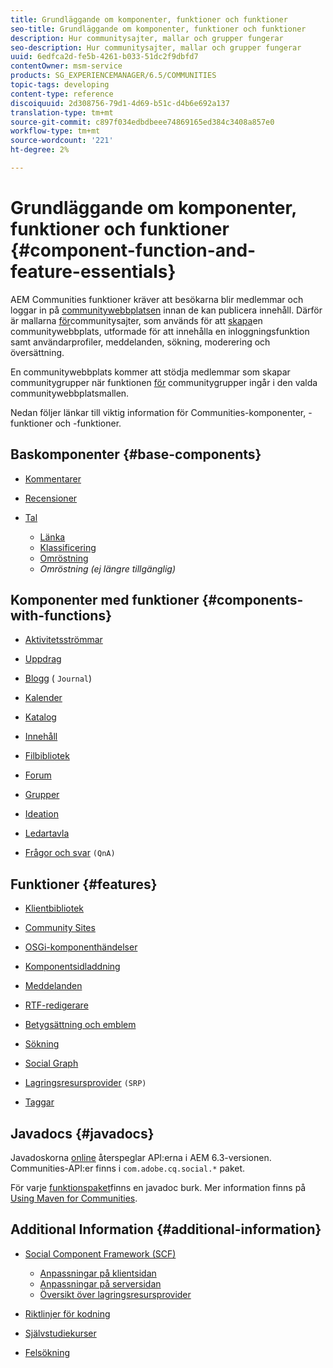 ```yaml
---
title: Grundläggande om komponenter, funktioner och funktioner
seo-title: Grundläggande om komponenter, funktioner och funktioner
description: Hur communitysajter, mallar och grupper fungerar
seo-description: Hur communitysajter, mallar och grupper fungerar
uuid: 6edfca2d-fe5b-4261-b033-51dc2f9dbfd7
contentOwner: msm-service
products: SG_EXPERIENCEMANAGER/6.5/COMMUNITIES
topic-tags: developing
content-type: reference
discoiquuid: 2d308756-79d1-4d69-b51c-d4b6e692a137
translation-type: tm+mt
source-git-commit: c897f034edbdbeee74869165ed384c3408a857e0
workflow-type: tm+mt
source-wordcount: '221'
ht-degree: 2%

---
```



# Grundläggande om komponenter, funktioner och funktioner  {#component-function-and-feature-essentials}

AEM Communities funktioner kräver att besökarna blir medlemmar och loggar in på [communitywebbplatsen](overview.md#communitiessites) innan de kan publicera innehåll. Därför är mallarna [för](sites.md)communitysajter, som används för att [skapa](sites-console.md)en communitywebbplats, utformade för att innehålla en inloggningsfunktion samt användarprofiler, meddelanden, sökning, moderering och översättning.

En communitywebbplats kommer att stödja medlemmar som skapar communitygrupper när funktionen [för](functions.md#groups-function) communitygrupper ingår i den valda communitywebbplatsmallen.

Nedan följer länkar till viktig information för Communities-komponenter, -funktioner och -funktioner.

## Baskomponenter {#base-components}

* [Kommentarer](essentials-comments.md)
* [Recensioner](reviews-basics.md)
* [Tal](tally.md)

   * [Länka](essentials-liking.md)
   * [Klassificering](rating-basics.md)
   * [Omröstning](essentials-voting.md)
   * *Omröstning (ej längre tillgänglig)*

## Komponenter med funktioner {#components-with-functions}

* [Aktivitetsströmmar](essentials-activities.md)
* [Uppdrag](essentials-assignments.md)
* [Blogg](blog-developer-basics.md) ( `Journal`)

* [Kalender](calendar-basics-for-developers.md)
* [Katalog](catalog-developer-essentials.md)
* [Innehåll](essentials-featured.md)
* [Filbibliotek](essentials-file-library.md)
* [Forum](essentials-forum.md)
* [Grupper](essentials-groups.md)
* [Ideation](ideation.md)
* [Ledartavla](leaderboard.md)
* [Frågor och svar](qna-essentials.md) `(QnA)`

## Funktioner {#features}

* [Klientbibliotek](clientlibs.md)
* [Community Sites](sites-for-developers.md)
* [OSGi-komponenthändelser](events.md)
* [Komponentsidladdning](sideloading.md)
* [Meddelanden](essentials-messaging.md)
* [RTF-redigerare](rte.md)
* [Betygsättning och emblem](configure-scoring.md)
* [Sökning](search-implementation.md)
* [Social Graph](essentials-socialgraph.md)
* [Lagringsresursprovider](srp-and-ugc.md) `(SRP)`

* [Taggar](tag.md)

## Javadocs {#javadocs}

Javadoskorna [online](../../help/sites-developing/reference-materials.md) återspeglar API:erna i AEM 6.3-versionen.
Communities-API:er finns i `com.adobe.cq.social.*` paket.

För varje [funktionspaket](deploy-communities.md#latestfeaturepack)finns en javadoc burk. Mer information finns på [Using Maven for Communities](maven.md#javadocs).

## Additional Information {#additional-information}

* [Social Component Framework (SCF)](scf.md)

   * [Anpassningar på klientsidan](client-customize.md)
   * [Anpassningar på serversidan](server-customize.md)
   * [Översikt över lagringsresursprovider](srp.md)

* [Riktlinjer för kodning](code-guide.md)
* [Självstudiekurser](tutorials.md)
* [Felsökning](troubleshooting.md)

